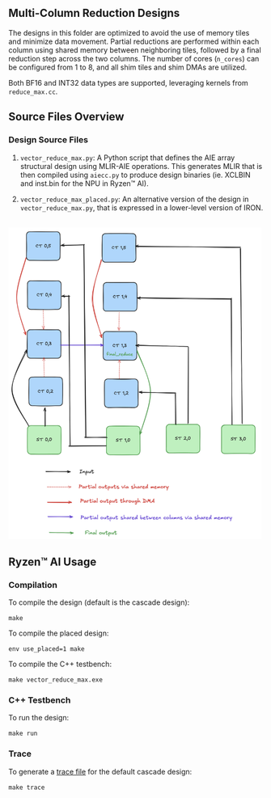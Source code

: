 <!---//===- README.md --------------------------*- Markdown -*-===//
//
// This file is licensed under the Apache License v2.0 with LLVM Exceptions.
// See https://llvm.org/LICENSE.txt for license information.
// SPDX-License-Identifier: Apache-2.0 WITH LLVM-exception
//
// Copyright (C) 2025, Advanced Micro Devices, Inc.
// 
//===----------------------------------------------------------------------===//-->
## Multi-Column Reduction Designs

The designs in this folder are optimized to avoid the use of memory tiles and minimize data movement. Partial reductions are performed within each column using shared memory between neighboring tiles, followed by a final reduction step across the two columns. The number of cores (`n_cores`) can be configured from 1 to 8, and all shim tiles and shim DMAs are utilized. 

Both BF16 and INT32 data types are supported, leveraging kernels from `reduce_max.cc`.

## Source Files Overview

### Design Source Files
1. `vector_reduce_max.py`: A Python script that defines the AIE array structural design using MLIR-AIE operations. This generates MLIR that is then compiled using `aiecc.py` to produce design binaries (ie. XCLBIN and inst.bin for the NPU in Ryzen™ AI). 

2. `vector_reduce_max_placed.py`: An alternative version of the design in `vector_reduce_max.py`, that is expressed in a lower-level version of IRON.

<br><img src="assets/Multi-col.png" alt="Multi-column Design" width="500"/>

## Ryzen™ AI Usage

### Compilation

To compile the design (default is the cascade design):

```shell
make
```

To compile the placed design:

```shell
env use_placed=1 make
```

To compile the C++ testbench:

```shell
make vector_reduce_max.exe
```
### C++ Testbench

To run the design:

```shell
make run
```

### Trace

To generate a [trace file](../../../programming_guide/section-4/section-4b/README.md) for the default cascade design:

```shell
make trace
```